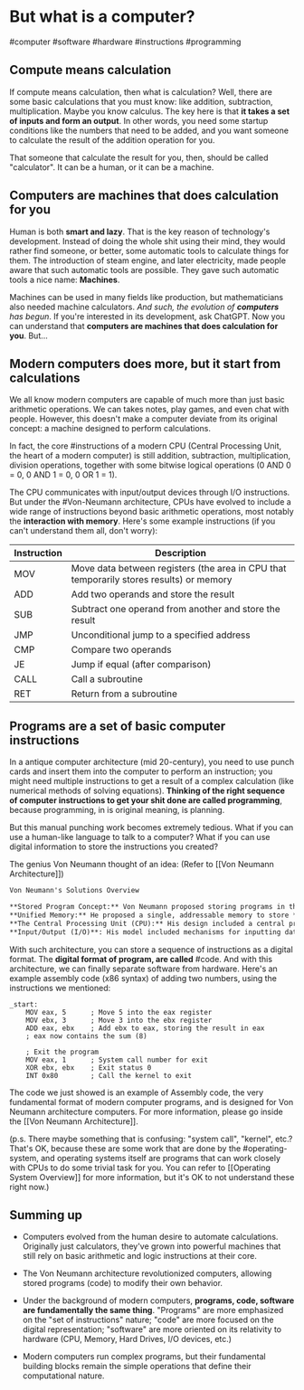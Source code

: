 # But what is a computer?
#computer #software #hardware #instructions #programming

## Compute means calculation

If compute means calculation, then what is calculation? Well, there are some basic calculations that you must know: like addition, subtraction, multiplication. Maybe you know calculus. The key here is that **it takes a set of inputs and form an output**. In other words, you need some startup conditions like the numbers that need to be added, and you want someone to calculate the result of the addition operation for you. 

That someone that calculate the result for you, then, should be called "calculator". It can be a human, or it can be a machine.

## Computers are machines that does calculation for you

Human is both **smart and lazy**. That is the key reason of technology's development. Instead of doing the whole shit using their mind, they would rather find someone, or better, some automatic tools to calculate things for them. The introduction of steam engine, and later electricity, made people aware that such automatic tools are possible. They gave such automatic tools a nice name: **Machines**. 

Machines can be used in many fields like production, but mathematicians also needed machine calculators. *And such, the evolution of **computers** has begun*. If you're interested in its development, ask ChatGPT. Now you can understand that **computers are machines that does calculation for you**. But...

## Modern computers does more, but it start from calculations

We all know modern computers are capable of much more than just basic arithmetic operations. We can takes notes, play games, and even chat with people. However, this doesn't make a computer deviate from its original concept: a machine designed to perform calculations. 

In fact, the core #instructions of a modern CPU (Central Processing Unit, the heart of a modern computer) is still addition, subtraction, multiplication, division operations, together with some bitwise logical operations (0 AND 0 = 0, 0 AND 1 = 0, 0 OR 1 = 1).

The CPU communicates with input/output devices through I/O instructions. But under the #Von-Neumann architecture, CPUs have evolved to include a wide range of instructions beyond basic arithmetic operations, most notably the **interaction with memory**. Here's some example instructions (if you can't understand them all, don't worry):

| Instruction | Description                                                                             |
| ----------- | --------------------------------------------------------------------------------------- |
| MOV         | Move data between registers (the area in CPU that temporarily stores results) or memory |
| ADD         | Add two operands and store the result                                                   |
| SUB         | Subtract one operand from another and store the result                                  |
| JMP         | Unconditional jump to a specified address                                               |
| CMP         | Compare two operands                                                                    |
| JE          | Jump if equal (after comparison)                                                        |
| CALL        | Call a subroutine                                                                       |
| RET         | Return from a subroutine                                                                |

## Programs are a set of basic computer instructions

In a antique computer architecture (mid 20-century), you need to use punch cards and insert them into the computer to perform an instruction; you might need multiple instructions to get a result of a complex calculation (like numerical methods of solving equations). **Thinking of the right sequence of computer instructions to get your shit done are called programming**, because programming, in is original meaning, is planning.

But this manual punching work becomes extremely tedious. What if you can use a human-like language to talk to a computer? What if you can use digital information to store the instructions you created?

The genius Von Neumann thought of an idea: (Refer to [[Von Neumann Architecture]])
```markdown
Von Neumann's Solutions Overview

**Stored Program Concept:** Von Neumann proposed storing programs in the same memory as data. This meant a computer could be programmed to perform different tasks by simply changing the contents of its memory, eliminating the need for rewiring.
**Unified Memory:** He proposed a single, addressable memory to store **both data and instructions**. This eliminated the need for physically separating them, streamlining operation.
**The Central Processing Unit (CPU):** His design included a central processing unit responsible for fetching instructions from memory, decoding them, and performing computations.
**Input/Output (I/O)**: His model included mechanisms for inputting data into the machine and outputting the results, simplifying interaction with the computer.
```

With such architecture, you can store a sequence of instructions as a digital format. The **digital format of program, are called** #code. And with this architecture, we can finally separate software from hardware. Here's an example assembly code (x86 syntax) of adding two numbers, using the instructions we mentioned:

```assembly
_start:
    MOV eax, 5      ; Move 5 into the eax register
    MOV ebx, 3      ; Move 3 into the ebx register
    ADD eax, ebx    ; Add ebx to eax, storing the result in eax
    ; eax now contains the sum (8)
    
    ; Exit the program
    MOV eax, 1      ; System call number for exit
    XOR ebx, ebx    ; Exit status 0
    INT 0x80        ; Call the kernel to exit
```

The code we just showed is an example of Assembly code, the very fundamental format of modern computer programs, and is designed for Von Neumann architecture computers. For more information, please go inside the [[Von Neumann Architecture]].

(p.s. There maybe something that is confusing: "system call", "kernel", etc.? That's OK, because these are some work that are done by the #operating-system, and operating systems itself are programs that can work closely with CPUs to do some trivial task for you. You can refer to [[Operating System Overview]] for more information, but it's OK to not understand these right now.)


## Summing up

- Computers evolved from the human desire to automate calculations. Originally just calculators, they've grown into powerful machines that still rely on basic arithmetic and logic instructions at their core.

- The Von Neumann architecture revolutionized computers, allowing stored programs (code) to modify their own behavior. 

- Under the background of modern computers, **programs, code, software are fundamentally the same thing**. "Programs" are more emphasized on the "set of instructions" nature; "code" are more focused on the digital representation; "software" are more oriented on its relativity to hardware (CPU, Memory, Hard Drives, I/O devices, etc.)

- Modern computers run complex programs, but their fundamental building blocks remain the simple operations that define their computational nature.